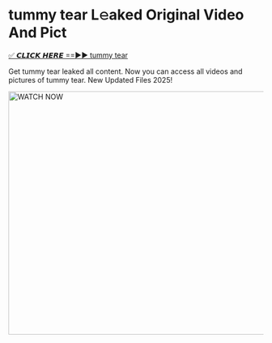 # tummy tear L𝚎aked Original Video And Pict

<p><a href="https://cliphot.my.id/tummy+tear" rel="nofollow">✅ 𝘾𝙇𝙄𝘾𝙆 𝙃𝙀𝙍𝙀 ==►► tummy tear​</a></p>


<p>Get tummy tear leaked all content. Now you can access all videos and pictures of tummy tear. New Updated Files 2025!</p>


<p><a rel="nofollow" title="WATCH NOW" href="https://cliphot.my.id/tummy+tear"><img border="tummy+tear" height="480" width="720" title="WATCH NOW" alt="WATCH NOW" src="https://i.ibb.co.com/xMMVF88/686577567.gif"></a></p>